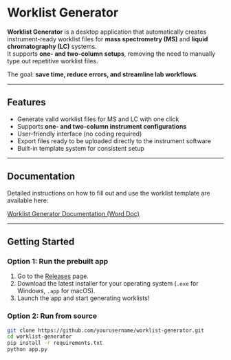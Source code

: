 # Worklist Generator

**Worklist Generator** is a desktop application that automatically creates instrument-ready worklist files for **mass spectrometry (MS)** and **liquid chromatography (LC)** systems.  
It supports **one- and two-column setups**, removing the need to manually type out repetitive worklist files.  

The goal: **save time, reduce errors, and streamline lab workflows**.

---

## Features
- Generate valid worklist files for MS and LC with one click  
- Supports **one- and two-column instrument configurations**  
- User-friendly interface (no coding required)  
- Export files ready to be uploaded directly to the instrument software  
- Built-in template system for consistent setup  

---

## Documentation
Detailed instructions on how to fill out and use the worklist template are available here:  

[Worklist Generator Documentation (Word Doc)](https://byu-my.sharepoint.com/:w:/g/personal/ivintait_byu_edu/Eb9fF1bKCLpGtdorsaOGiLsBobSzC1KIfV319TOc4nWWrQ?e=yJVVue)  

---

## Getting Started

### Option 1: Run the prebuilt app
1. Go to the [Releases](../../releases) page.  
2. Download the latest installer for your operating system (`.exe` for Windows, `.app` for macOS).  
3. Launch the app and start generating worklists!

### Option 2: Run from source
```bash
git clone https://github.com/yourusername/worklist-generator.git
cd worklist-generator
pip install -r requirements.txt
python app.py
